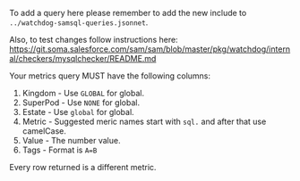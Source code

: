 To add a query here please remember to add the new include to `../watchdog-samsql-queries.jsonnet`.

Also, to test changes follow instructions here: https://git.soma.salesforce.com/sam/sam/blob/master/pkg/watchdog/internal/checkers/mysqlchecker/README.md

Your metrics query MUST have the following columns:

1. Kingdom - Use `GLOBAL` for global.
1. SuperPod - Use `NONE` for global.
1. Estate - Use `global` for global.
1. Metric - Suggested meric names start with `sql.` and after that use camelCase.
1. Value - The number value.
1. Tags - Format is `A=B`

Every row returned is a different metric.
